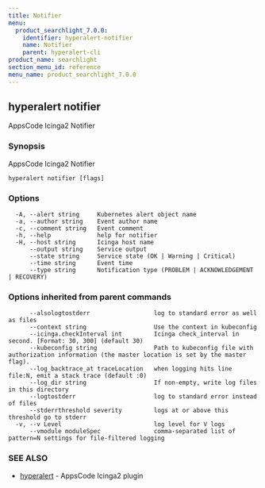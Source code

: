 ```yaml
---
title: Notifier
menu:
  product_searchlight_7.0.0:
    identifier: hyperalert-notifier
    name: Notifier
    parent: hyperalert-cli
product_name: searchlight
section_menu_id: reference
menu_name: product_searchlight_7.0.0
---
```

## hyperalert notifier

AppsCode Icinga2 Notifier

### Synopsis

AppsCode Icinga2 Notifier

```
hyperalert notifier [flags]
```

### Options

```
  -A, --alert string     Kubernetes alert object name
  -a, --author string    Event author name
  -c, --comment string   Event comment
  -h, --help             help for notifier
  -H, --host string      Icinga host name
      --output string    Service output
      --state string     Service state (OK | Warning | Critical)
      --time string      Event time
      --type string      Notification type (PROBLEM | ACKNOWLEDGEMENT | RECOVERY)
```

### Options inherited from parent commands

```
      --alsologtostderr                  log to standard error as well as files
      --context string                   Use the context in kubeconfig
      --icinga.checkInterval int         Icinga check_interval in second. [Format: 30, 300] (default 30)
      --kubeconfig string                Path to kubeconfig file with authorization information (the master location is set by the master flag).
      --log_backtrace_at traceLocation   when logging hits line file:N, emit a stack trace (default :0)
      --log_dir string                   If non-empty, write log files in this directory
      --logtostderr                      log to standard error instead of files
      --stderrthreshold severity         logs at or above this threshold go to stderr
  -v, --v Level                          log level for V logs
      --vmodule moduleSpec               comma-separated list of pattern=N settings for file-filtered logging
```

### SEE ALSO

* [hyperalert](/docs/reference/hyperalert/hyperalert.md)	 - AppsCode Icinga2 plugin


